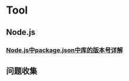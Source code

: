 # Tool

## Node.js

### [Node.js中package.json中库的版本号详解](./basic/Node.js中package.json中库的版本号详解.md)

## 问题收集



